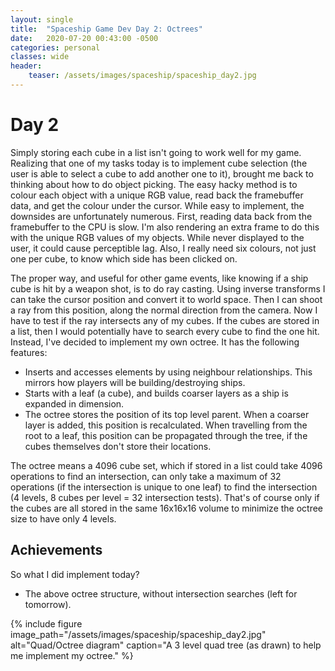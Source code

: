 ```yaml
---
layout: single
title:  "Spaceship Game Dev Day 2: Octrees"
date:   2020-07-20 00:43:00 -0500
categories: personal
classes: wide
header:
    teaser: /assets/images/spaceship/spaceship_day2.jpg
---
```


# Day 2
Simply storing each cube in a list isn't going to work well for my game. Realizing that one of my tasks today is to implement cube selection (the user is able to select a cube to add another one to it), brought me back to thinking about how to do object picking. The easy hacky method is to colour each object with a unique RGB value, read back the framebuffer data, and get the colour under the cursor. While easy to implement, the downsides are unfortunately numerous. First, reading data back from the framebuffer to the CPU is slow. I'm also rendering an extra frame to do this with the unique RGB values of my objects. While never displayed to the user, it could cause perceptible lag. Also, I really need six colours, not just one per cube, to know which side has been clicked on.

The proper way, and useful for other game events, like knowing if a ship cube is hit by a weapon shot, is to do ray casting. Using inverse transforms I can take the cursor position and convert it to world space. Then I can shoot a ray from this position, along the normal direction from the camera. Now I have to test if the ray intersects any of my cubes. If the cubes are stored in a list, then I would potentially have to search every cube to find the one hit. Instead, I've decided to implement my own octree. It has the following features:
* Inserts and accesses elements by using neighbour relationships. This mirrors how players will be building/destroying ships.
* Starts with a leaf (a cube), and builds coarser layers as a ship is expanded in dimension.
* The octree stores the position of its top level parent. When a coarser layer is added, this position is recalculated. When travelling from the root to a leaf, this position can be propagated through the tree, if the cubes themselves don't store their locations.

The octree means a 4096 cube set, which if stored in a list could take 4096 operations to find an intersection, can only take a maximum of 32 operations (if the intersection is unique to one leaf) to find the intersection (4 levels, 8 cubes per level = 32 intersection tests). That's of course only if the cubes are all stored in the same 16x16x16 volume to minimize the octree size to have only 4 levels.

## Achievements  
So what I did implement today?
* The above octree structure, without intersection searches (left for tomorrow).

{% include figure image_path="/assets/images/spaceship/spaceship_day2.jpg" alt="Quad/Octree diagram" caption="A 3 level quad tree (as drawn) to help me implement my octree." %}
